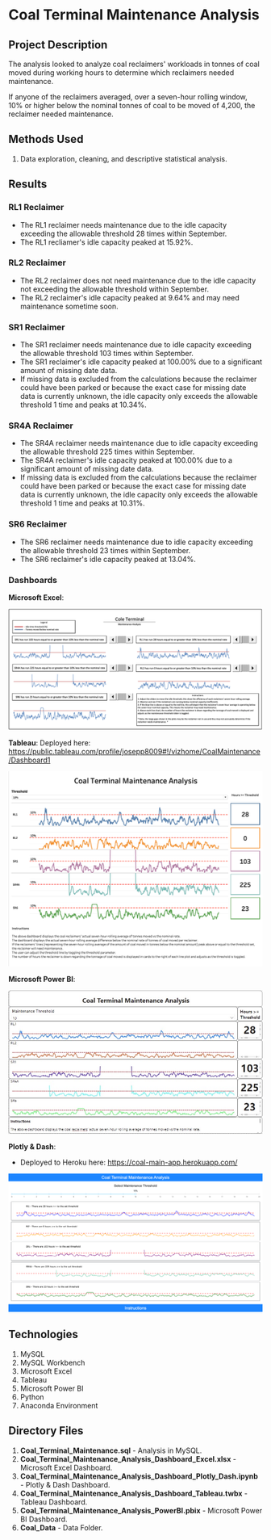 # Coal Terminal Maintenance Analysis

## Project Description

The analysis looked to analyze coal reclaimers' workloads in tonnes of coal moved during working hours to determine which reclaimers needed maintenance.

If anyone of the reclaimers averaged, over a seven-hour rolling window, 10% or higher below the nominal tonnes of coal to be moved of 4,200, the reclaimer needed maintenance.

## Methods Used

1) Data exploration, cleaning, and descriptive statistical analysis.

## Results 

### RL1 Reclaimer

* The RL1 reclaimer needs maintenance due to the idle capacity exceeding the allowable threshold 28 times within September. 
* The RL1 recliamer's idle capacity peaked at 15.92%.

### RL2 Reclaimer

* The RL2 reclaimer does not need maintenance due to the idle capacity not exceeding the allowable threshold within September.
* The RL2 reclaimer's idle capacity peaked at 9.64% and may need maintenance sometime soon.

### SR1 Reclaimer

* The SR1 reclaimer needs maintenance due to idle capacity exceeding the allowable threshold 103 times within September.
* The SR1 reclaimer's idle capacity peaked at 100.00% due to a significant amount of missing date data.
* If missing data is excluded from the calculations because the reclaimer could have been parked or because the exact case for missing date data is currently unknown, the idle capacity only exceeds the allowable threshold 1 time and peaks at 10.34%. 

### SR4A Reclaimer

* The SR4A reclaimer needs maintenance due to idle capacity exceeding the allowable threshold 225 times within September.
* The SR4A reclaimer's idle capacity peaked at 100.00% due to a significant amount of missing date data.
* If missing data is excluded from the calculations because the reclaimer could have been parked or because the exact case for missing date data is currently unknown, the idle capacity only exceeds the allowable threshold 1 time and peaks at 10.31%. 

### SR6 Reclaimer

* The SR6 reclaimer needs maintenance due to idle capacity exceeding the allowable threshold 23 times within September.
* The SR6 reclaimer's idle capacity peaked at 13.04%.

### Dashboards

**Microsoft Excel**:

![](ReadMe_Images/Dash1.png)

**Tableau**:
Deployed here: https://public.tableau.com/profile/josepp8009#!/vizhome/CoalMaintenance/Dashboard1

![](ReadMe_Images/Dash2.png)

**Microsoft Power BI**:

![](ReadMe_Images/Dash3.png)

**Plotly & Dash**:
* Deployed to Heroku here: https://coal-main-app.herokuapp.com/

![](ReadMe_Images/Dash4.png)

## Technologies 

1) MySQL
2) MySQL Workbench
3) Microsoft Excel
4) Tableau 
5) Microsoft Power BI
6) Python
7) Anaconda Environment

## Directory Files

1) **Coal_Terminal_Maintenance.sql** - Analysis in MySQL.
2) **Coal_Terminal_Maintenance_Analysis_Dashboard_Excel.xlsx** - Microsoft Excel Dashboard.
3) **Coal_Terminal_Maintenance_Analysis_Dashboard_Plotly_Dash.ipynb** - Plotly & Dash Dashboard.
4) **Coal_Terminal_Maintenance_Analysis_Dashboard_Tableau.twbx** - Tableau Dashboard.
5) **Coal_Terminal_Maintenance_Analysis_PowerBI.pbix** - Microsoft Power BI Dashboard.
6) **Coal_Data** - Data Folder.

